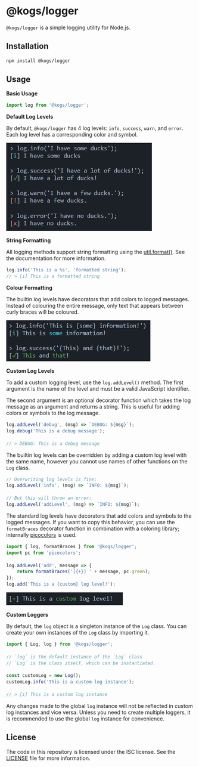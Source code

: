 # @kogs/logger
`@kogs/logger` is a simple logging utility for Node.js.

## Installation
```bash
npm install @kogs/logger
```

## Usage
**Basic Usage**
```js
import log from '@kogs/logger';
```

**Default Log Levels**

By default, `@kogs/logger` has 4 log levels: `info`, `success`, `warn`, and `error`. Each log level has a corresponding color and symbol.

![Snippet of code showing the default log levels](docs/readme-snippet-1.png)

**String Formatting**

All logging methods support string formatting using the [util.format()](https://nodejs.org/api/util.html#utilformatformat-args). See the documentation for more information.

```js
log.info('This is a %s', 'formatted string');
// > [i] This is a formatted string
```

**Colour Formatting**

The builtin log levels have decorators that add colors to logged messages. Instead of colouring the entire message, only text that appears between curly braces will be coloured.

![Snippet of code showing the default log levels](docs/readme-snippet-3.png)

**Custom Log Levels**

To add a custom logging level, use the `log.addLevel()` method. The first argument is the name of the level and must be a valid JavaScript identifier.

The second argument is an optional decorator function which takes the log message as an argument and returns a string. This is useful for adding colors or symbols to the log message.

```js
log.addLevel('debug', (msg) => `DEBUG: ${msg}`);
log.debug('This is a debug message');

// > DEBUG: This is a debug message
```
The builtin log levels can be overridden by adding a custom log level with the same name, however you cannot use names of other functions on the `Log` class.
```js
// Overwriting log levels is fine:
log.addLevel('info', (msg) => `INFO: ${msg}`);

// But this will throw an error:
log.addLevel('addLevel', (msg) => `INFO: ${msg}`);
```
The standard log levels have decorators that add colors and symbols to the logged messages. If you want to copy this behavior, you can use the `formatBraces` decorator function in combination with a coloring library; internally [picocolors](https://github.com/alexeyraspopov/picocolors) is used.

```js
import { log, formatBraces } from '@kogs/logger';
import pc from 'picocolors';

log.addLevel('add', message => {
	return formatBraces('[{+}] ' + message, pc.green);
});
log.add('This is a {custom} log level!');
```
![Snippet of code showing the default log levels](docs/readme-snippet-2.png)

**Custom Loggers**

By default, the `log` object is a singleton instance of the `Log` class. You can create your own instances of the `Log` class by importing it.

```js
import { Log, log } from '@kogs/logger';

// `log` is the default instance of the `Log` class
// `Log` is the class itself, which can be instantiated.

const customLog = new Log();
customLog.info('This is a custom log instance');

// > [i] This is a custom log instance
```

Any changes made to the global `log` instance will not be reflected in custom log instances and vice versa. Unless you need to create multiple loggers, it is recommended to use the global `log` instance for convenience.

## License
The code in this repository is licensed under the ISC license. See the [LICENSE](LICENSE) file for more information.